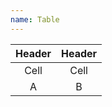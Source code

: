 ```yaml
---
name: Table
---
```


| Header | Header |
| :----: | :----: |
|  Cell  |  Cell  |
|   A    |   B    |

